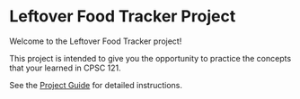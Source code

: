 # Leftover Food Tracker Project

Welcome to the Leftover Food Tracker project! 

This project is intended to give you the opportunity to practice the concepts that your learned in CPSC 121.

See the [Project Guide](http://tiny.cc/CPSC121A-ProjectGuide) for detailed instructions.
